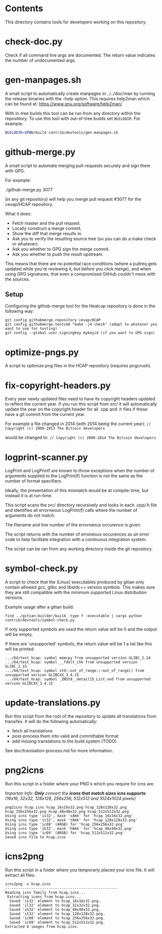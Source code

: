 Contents
========
This directory contains tools for developers working on this repository.

check-doc.py
============

Check if all command line args are documented. The return value indicates the
number of undocumented args.

gen-manpages.sh
===============

A small script to automatically create manpages in ../../doc/man by running the release binaries with the -help option.
This requires help2man which can be found at: https://www.gnu.org/software/help2man/

With in-tree builds this tool can be run from any directory within the
repostitory. To use this tool with out-of-tree builds set `BUILDDIR`. For
example:

```bash
BUILDDIR=$PWD/build contrib/devtools/gen-manpages.sh
```

github-merge.py
===============

A small script to automate merging pull-requests securely and sign them with GPG.

For example:

  ./github-merge.py 3077

(in any git repository) will help you merge pull request #3077 for the
cevap/HCAP repository.

What it does:
* Fetch master and the pull request.
* Locally construct a merge commit.
* Show the diff that merge results in.
* Ask you to verify the resulting source tree (so you can do a make
check or whatever).
* Ask you whether to GPG sign the merge commit.
* Ask you whether to push the result upstream.

This means that there are no potential race conditions (where a
pullreq gets updated while you're reviewing it, but before you click
merge), and when using GPG signatures, that even a compromised GitHub
couldn't mess with the sources.

Setup
---------
Configuring the github-merge tool for the Healcap repository is done in the following way:

    git config githubmerge.repository cevap/HCAP
    git config githubmerge.testcmd "make -j4 check" (adapt to whatever you want to use for testing)
    git config --global user.signingkey mykeyid (if you want to GPG sign)

optimize-pngs.py
================

A script to optimize png files in the HCAP
repository (requires pngcrush).

fix-copyright-headers.py
===========================

Every year newly updated files need to have its copyright headers updated to reflect the current year.
If you run this script from src/ it will automatically update the year on the copyright header for all
.cpp and .h files if these have a git commit from the current year.

For example a file changed in 2014 (with 2014 being the current year):
```// Copyright (c) 2009-2013 The Bitcoin developers```

would be changed to:
```// Copyright (c) 2009-2014 The Bitcoin developers```

logprint-scanner.py
===================
LogPrint and LogPrintf are known to throw exceptions when the number of arguments supplied to the
LogPrint(f) function is not the same as the number of format specifiers.

Ideally, the presentation of this mismatch would be at compile-time, but instead it is at run-time.

This script scans the src/ directory recursively and looks in each .cpp/.h file and identifies all
errorneous LogPrint(f) calls where the number of arguments do not match.

The filename and line number of the errorneous occurence is given.

The script returns with the number of erroneous occurences as an error code to help facilitate
integration with a continuous integration system.

The script can be ran from any working directory inside the git repository.

symbol-check.py
===============

A script to check that the (Linux) executables produced by gitian only contain
allowed gcc, glibc and libstdc++ version symbols. This makes sure they are
still compatible with the minimum supported Linux distribution versions.

Example usage after a gitian build:

    find ../gitian-builder/build -type f -executable | xargs python contrib/devtools/symbol-check.py

If only supported symbols are used the return value will be 0 and the output will be empty.

If there are 'unsupported' symbols, the return value will be 1 a list like this will be printed:

    .../64/test_hcap: symbol memcpy from unsupported version GLIBC_2.14
    .../64/test_hcap: symbol __fdelt_chk from unsupported version GLIBC_2.15
    .../64/test_hcap: symbol std::out_of_range::~out_of_range() from unsupported version GLIBCXX_3.4.15
    .../64/test_hcap: symbol _ZNSt8__detail15_List_nod from unsupported version GLIBCXX_3.4.15

update-translations.py
======================

Run this script from the root of the repository to update all translations from transifex.
It will do the following automatically:

- fetch all translations
- post-process them into valid and committable format
- add missing translations to the build system (TODO)

See doc/translation-process.md for more information.

png2icns
========

Run this script in a folder where your PNG's which you require for icns are.

_Importan Info_: _**Only** convert the **icons that match sizes icns supports**: (16x16, 32x32, 128x128, 256x256, 512x512 and 1024x1024 pixels)_


```
png2icns hcap.icns hcap_16x16x32.png hcap_128x128x32.png hcap_256x256x32.png hcap_48x48x32.png hcap_512x512x32.png
Using icns type 'is32', mask 's8mk' for 'hcap_16x16x32.png'
Using icns type 'it32', mask 't8mk' for 'hcap_128x128x32.png'
Using icns type 'ic08' (ARGB) for 'hcap_256x256x32.png'
Using icns type 'ih32', mask 'h8mk' for 'hcap_48x48x32.png'
Using icns type 'ic09' (ARGB) for 'hcap_512x512x32.png'
Saved icns file to hcap.icns
```

icns2png
========

Run this script in a folder where you temporarly placed your icns file. It will extract all files.


```
icns2png -x hcap.icns
----------------------------------------------------
Reading icns family from hcap.icns...
 Extracting icons from hcap.icns...
  Saved 'is32' element to hcap_16x16x32.png.
  Saved 'il32' element to hcap_32x32x32.png.
  Saved 'ih32' element to hcap_48x48x32.png.
  Saved 'it32' element to hcap_128x128x32.png.
  Saved 'ic08' element to hcap_256x256x32.png.
  Saved 'ic09' element to hcap_512x512x32.png.
Extracted 6 images from hcap.icns.
```

